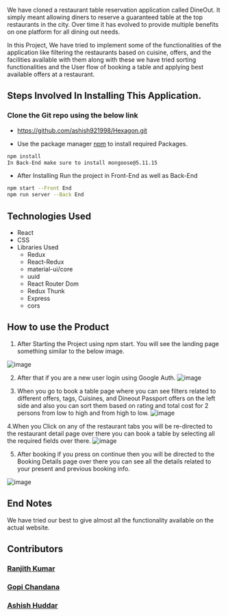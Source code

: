 

We have cloned a restaurant table reservation application called DineOut. It simply meant allowing diners to reserve a guaranteed table at the top restaurants in the city. Over time it has evolved to provide multiple benefits on one platform for all dining out needs.

In this Project, We have tried to implement some of the functionalities of the application like filtering the restaurants based on cuisine, offers, and the facilities available with them along with these we have tried sorting functionalities and the User flow of booking a table and applying best available offers at a restaurant. 

## Steps Involved In Installing This Application. 

### Clone the Git repo using the below link

- <https://github.com/ashish921998/Hexagon.git>

- Use the package manager [npm](https://www.npmjs.com/) to install required Packages.

```bash
npm install
In Back-End make sure to install mongoose@5.11.15
```
- After Installing Run the project in Front-End as well as Back-End
```bash
npm start --Front End
npm run server --Back End
```

## Technologies Used

- React
- CSS
- Libraries Used
    - Redux
    - React-Redux
    - material-ui/core
    - uuid
    - React Router Dom
    - Redux Thunk
    - Express
    - cors


## How to use the Product
1. After Starting the Project using npm start. You will see the landing page something similar to the below image.  

![image](https://user-images.githubusercontent.com/57569434/111021305-53219980-83f1-11eb-8e48-7a2e0df873d1.png)

2. After that if you are a new user login using Google Auth. 
![image](https://user-images.githubusercontent.com/57569434/111201990-5ed7b080-85e9-11eb-8329-d102785c9850.png)

3. When you go to book a table page where you can see filters related to different offers, tags, Cuisines, and Dineout Passport offers on the left side and also you can sort them based on rating and total cost for 2 persons from low to high and from high to low. 
![image](https://user-images.githubusercontent.com/57569434/111020093-629ce480-83e9-11eb-9b80-95b8b901d901.png)

4.When you Click on any of the restaurant tabs you will be re-directed to the restaurant detail page over there you can book a table by selecting all the required fields over there.
![image](https://user-images.githubusercontent.com/57569434/111202946-76636900-85ea-11eb-8df7-38d26bf9da16.png)


5. After booking if you press on continue then you will be directed to the Booking Details page over there you can see all the details related to your present and previous booking info. 

![image](https://user-images.githubusercontent.com/57569434/111021265-1f467400-83f1-11eb-8186-eaeca042bdc6.png)

## End Notes 
We have tried our best to give almost all the functionality available on the actual website.

## Contributors

### [Ranjith Kumar](https://github.com/ranjithkumark8) 
### [Gopi Chandana](https://github.com/GopiChandana)
### [Ashish Huddar](https://github.com/ashish921998)
